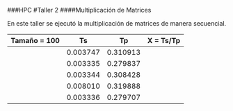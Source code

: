 
###HPC
#Taller 2
####Multiplicación de Matrices

En este taller se ejecutó la multiplicación de matrices de manera secuencial.

Tamaño = 100 | Ts | Tp | X = Ts/Tp
----------|----|----|------------
          |0.003747|0.310913 |
          |0.003335|0.279837 |
          |0.003344|0.308428 |
          |0.008010| 0.319888|
          |0.003336|0.279707 |
